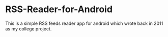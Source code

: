 # RSS-Reader-for-Android
This is a simple RSS feeds reader app for android which wrote back in 2011 as my college project.
